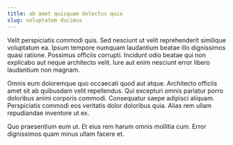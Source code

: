 ```yaml
---
title: ab amet quisquam delectus quia
slug: voluptatem ducimus
---
```


Velit perspiciatis commodi quis. Sed nesciunt ut velit reprehenderit similique voluptatum ea. Ipsum tempore numquam laudantium beatae illo dignissimos quasi ratione. Possimus officiis corrupti. Incidunt odio beatae qui non explicabo aut neque architecto velit. Iure aut enim nesciunt error libero laudantium non magnam.

Omnis eum doloremque quo occaecati quod aut atque. Architecto officiis amet sit ab quibusdam velit repellendus. Qui excepturi omnis pariatur porro doloribus animi corporis commodi. Consequatur saepe adipisci aliquam. Perspiciatis commodi eos veritatis dolor doloribus quia. Alias rem ullam repudiandae inventore ut ex.

Quo praesentium eum ut. Et eius rem harum omnis mollitia cum. Error dignissimos quam minus ullam facere et.
